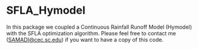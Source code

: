 # SFLA_Hymodel
In this package we coupled a Continuous Rainfall Runoff Model (Hymodel) with the SFLA optimization algorithm.
Please feel free to contact me (SAMADI@cec.sc.edu) if you want to have a copy of this code.
